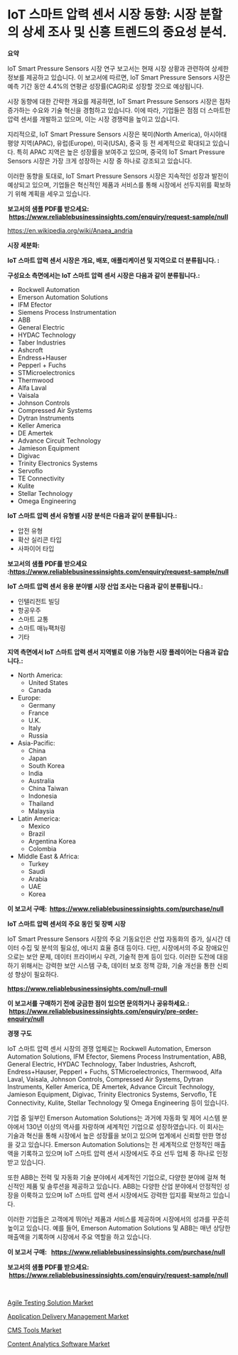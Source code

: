 <p><h1>IoT 스마트 압력 센서 시장 동향: 시장 분할의 상세 조사 및 신흥 트렌드의 중요성 분석.</h1></p><p><strong>요약</strong></p>
<p><p>IoT Smart Pressure Sensors 시장 연구 보고서는 현재 시장 상황과 관련하여 상세한 정보를 제공하고 있습니다. 이 보고서에 따르면, IoT Smart Pressure Sensors 시장은 예측 기간 동안 4.4%의 연평균 성장률(CAGR)로 성장할 것으로 예상됩니다.</p><p>시장 동향에 대한 간략한 개요를 제공하면, IoT Smart Pressure Sensors 시장은 점차 증가하는 수요와 기술 혁신을 경험하고 있습니다. 이에 따라, 기업들은 점점 더 스마트한 압력 센서를 개발하고 있으며, 이는 시장 경쟁력을 높이고 있습니다.</p><p>지리적으로, IoT Smart Pressure Sensors 시장은 북미(North America), 아시아태평양 지역(APAC), 유럽(Europe), 미국(USA), 중국 등 전 세계적으로 확대되고 있습니다. 특히 APAC 지역은 높은 성장률을 보여주고 있으며, 중국의 IoT Smart Pressure Sensors 시장은 가장 크게 성장하는 시장 중 하나로 강조되고 있습니다.</p><p>이러한 동향을 토대로, IoT Smart Pressure Sensors 시장은 지속적인 성장과 발전이 예상되고 있으며, 기업들은 혁신적인 제품과 서비스를 통해 시장에서 선두지위를 확보하기 위해 계획을 세우고 있습니다.</p></p>
<p><strong>보고서의 샘플 PDF를 받으세요: &nbsp;<a href="https://www.reliablebusinessinsights.com/enquiry/request-sample/null">https://www.reliablebusinessinsights.com/enquiry/request-sample/null</a></strong></p>
<p><a href="https://en.wikipedia.org/wiki/Anaea_andria">https://en.wikipedia.org/wiki/Anaea_andria</a></p>
<p><strong>시장 세분화:</strong></p>
<p><strong> IoT 스마트 압력 센서 시장은 개요, 배포, 애플리케이션 및 지역으로 더 분류됩니다. :</strong></p>
<p><strong>구성요소 측면에서는 IoT 스마트 압력 센서 시장은 다음과 같이 분류됩니다.:</strong></p>
<p><ul><li>Rockwell Automation</li><li>Emerson Automation Solutions</li><li>IFM Efector</li><li>Siemens Process Instrumentation</li><li>ABB</li><li>General Electric</li><li>HYDAC Technology</li><li>Taber Industries</li><li>Ashcroft</li><li>Endress+Hauser</li><li>Pepperl + Fuchs</li><li>STMicroelectronics</li><li>Thermwood</li><li>Alfa Laval</li><li>Vaisala</li><li>Johnson Controls</li><li>Compressed Air Systems</li><li>Dytran Instruments</li><li>Keller America</li><li>DE Amertek</li><li>Advance Circuit Technology</li><li>Jamieson Equipment</li><li>Digivac</li><li>Trinity Electronics Systems</li><li>Servoflo</li><li>TE Connectivity</li><li>Kulite</li><li>Stellar Technology</li><li>Omega Engineering</li></ul></p>
<p><strong> IoT 스마트 압력 센서 유형별 시장 분석은 다음과 같이 분류됩니다.:</strong></p>
<p><ul><li>압전 유형</li><li>확산 실리콘 타입</li><li>사파이어 타입</li></ul></p>
<p><strong>보고서의 샘플 PDF를 받으세요 :<a href="https://www.reliablebusinessinsights.com/enquiry/request-sample/null">https://www.reliablebusinessinsights.com/enquiry/request-sample/null</a></strong></p>
<p><strong> IoT 스마트 압력 센서 응용 분야별 시장 산업 조사는 다음과 같이 분류됩니다.:</strong></p>
<p><ul><li>인텔리전트 빌딩</li><li>항공우주</li><li>스마트 교통</li><li>스마트 매뉴팩처링</li><li>기타</li></ul></p>
<p><strong>지역 측면에서 IoT 스마트 압력 센서 지역별로 이용 가능한 시장 플레이어는 다음과 같습니다.:</strong></p>
<p><ul>
    <li>
        North America:
        <ul>
            <li>United States</li>
            <li>Canada</li>
        </ul>
    </li>
    <li>
        Europe:
        <ul>
            <li>Germany</li>
            <li>France</li>
            <li>U.K.</li>
            <li>Italy</li>
            <li>Russia</li>
        </ul>
    </li>
    <li>
        Asia-Pacific:
        <ul>
            <li>China</li>
            <li>Japan</li>
            <li>South Korea</li>
            <li>India</li>
            <li>Australia</li>
            <li>China Taiwan</li>
            <li>Indonesia</li>
            <li>Thailand</li>
            <li>Malaysia</li>
        </ul>
    </li>
    <li>
        Latin America:
        <ul>
            <li>Mexico</li>
            <li>Brazil</li>
            <li>Argentina Korea</li>
            <li>Colombia</li>
        </ul>
    </li>
    <li>
        Middle East & Africa:
        <ul>
            <li>Turkey</li>
            <li>Saudi</li>
            <li>Arabia</li>
            <li>UAE</li>
            <li>Korea</li>
        </ul>
    </li>
    </ul></p>
<p><strong>이 보고서 구매: &nbsp;<a href="https://www.reliablebusinessinsights.com/purchase/null">https://www.reliablebusinessinsights.com/purchase/null</a></strong></p>
<p><strong>IoT 스마트 압력 센서의 주요 동인 및 장벽 시장</strong></p>
<p><p>IoT Smart Pressure Sensors 시장의 주요 기동요인은 산업 자동화의 증가, 실시간 데이터 수집 및 분석의 필요성, 에너지 효율 증대 등이다. 다만, 시장에서의 주요 장애요인으로는 보안 문제, 데이터 프라이버시 우려, 기술적 한계 등이 있다. 이러한 도전에 대응하기 위해서는 강력한 보안 시스템 구축, 데이터 보호 정책 강화, 기술 개선을 통한 신뢰성 향상이 필요하다.</p></p>
<p><strong><a href="https://www.reliablebusinessinsights.com/null-rnull">https://www.reliablebusinessinsights.com/null-rnull</a></strong></p>
<p><strong>이 보고서를 구매하기 전에 궁금한 점이 있으면 문의하거나 공유하세요.: &nbsp;<a href="https://www.reliablebusinessinsights.com/enquiry/pre-order-enquiry/null">https://www.reliablebusinessinsights.com/enquiry/pre-order-enquiry/null</a></strong></p>
<p><strong>경쟁 구도</strong></p>
<p><p>IoT 스마트 압력 센서 시장의 경쟁 업체로는 Rockwell Automation, Emerson Automation Solutions, IFM Efector, Siemens Process Instrumentation, ABB, General Electric, HYDAC Technology, Taber Industries, Ashcroft, Endress+Hauser, Pepperl + Fuchs, STMicroelectronics, Thermwood, Alfa Laval, Vaisala, Johnson Controls, Compressed Air Systems, Dytran Instruments, Keller America, DE Amertek, Advance Circuit Technology, Jamieson Equipment, Digivac, Trinity Electronics Systems, Servoflo, TE Connectivity, Kulite, Stellar Technology 및 Omega Engineering 등이 있습니다.</p><p>기업 중 일부인 Emerson Automation Solutions는 과거에 자동화 및 제어 시스템 분야에서 130년 이상의 역사를 자랑하며 세계적인 기업으로 성장하였습니다. 이 회사는 기술과 혁신을 통해 시장에서 높은 성장률을 보이고 있으며 업계에서 신뢰할 만한 명성을 갖고 있습니다. Emerson Automation Solutions는 전 세계적으로 안정적인 매출액을 기록하고 있으며 IoT 스마트 압력 센서 시장에서도 주요 선두 업체 중 하나로 인정받고 있습니다.</p><p>또한 ABB는 전력 및 자동화 기술 분야에서 세계적인 기업으로, 다양한 분야에 걸쳐 혁신적인 제품 및 솔루션을 제공하고 있습니다. ABB는 다양한 산업 분야에서 안정적인 성장을 이룩하고 있으며 IoT 스마트 압력 센서 시장에서도 강력한 입지를 확보하고 있습니다.</p><p>이러한 기업들은 고객에게 뛰어난 제품과 서비스를 제공하며 시장에서의 성과를 꾸준히 높이고 있습니다. 예를 들어, Emerson Automation Solutions 및 ABB는 매년 상당한 매출액을 기록하며 시장에서 주요 역할을 하고 있습니다.</p></p>
<p><strong>이 보고서 구매: &nbsp; <a href="https://www.reliablebusinessinsights.com/purchase/null">https://www.reliablebusinessinsights.com/purchase/null</a></strong></p>
<p><strong>보고서의 샘플 PDF를 받으세요: &nbsp;<a href="https://www.reliablebusinessinsights.com/enquiry/request-sample/null">https://www.reliablebusinessinsights.com/enquiry/request-sample/null</a></strong><strong></strong></p>
<p>&nbsp;</p>
<p><p><a href="https://github.com/kumertitash/Market-Research-Report-List-1/blob/main/agile-testing-solution-market.md">Agile Testing Solution Market</a></p><p><a href="https://github.com/dancokkoe288/Market-Research-Report-List-1/blob/main/application-delivery-management-market.md">Application Delivery Management Market</a></p><p><a href="https://issuu.com/reportprime-2/docs/cms-tools-market-size-2030.pptx">CMS Tools Market</a></p><p><a href="https://issuu.com/reportprime-2/docs/content-analytics-software-market-size-2030.pptx">Content Analytics Software Market</a></p></p>